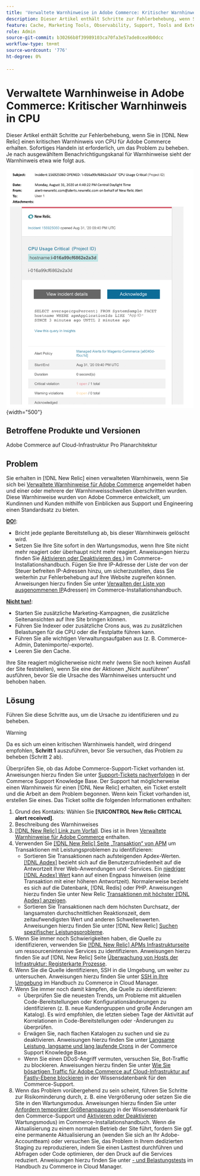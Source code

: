 ```yaml
---
title: 'Verwaltete Warnhinweise in Adobe Commerce: Kritischer Warnhinweis in CPU'
description: Dieser Artikel enthält Schritte zur Fehlerbehebung, wenn Sie einen kritischen Warnhinweis von CPU für Adobe Commerce in [!DNL New Relic] erhalten. Sofortiges Handeln ist erforderlich, um das Problem zu beheben.
feature: Cache, Marketing Tools, Observability, Support, Tools and External Services
role: Admin
source-git-commit: b30266b8f39989103ca70fa3e57ade8cea9b0dcc
workflow-type: tm+mt
source-wordcount: '776'
ht-degree: 0%

---
```


# Verwaltete Warnhinweise in Adobe Commerce: Kritischer Warnhinweis in CPU

Dieser Artikel enthält Schritte zur Fehlerbehebung, wenn Sie in [!DNL New Relic] einen kritischen Warnhinweis von CPU für Adobe Commerce erhalten. Sofortiges Handeln ist erforderlich, um das Problem zu beheben. Je nach ausgewähltem Benachrichtigungskanal für Warnhinweise sieht der Warnhinweis etwa wie folgt aus.

![Kritischer Warnhinweis auf Festplatte](../../assets/managed-alerts/cpu-critical-magento-managed.png){width="500"}

## Betroffene Produkte und Versionen

Adobe Commerce auf Cloud-Infrastruktur Pro Planarchitektur

## Problem

Sie erhalten in [!DNL New Relic] einen verwalteten Warnhinweis, wenn Sie sich bei [Verwaltete Warnhinweise für Adobe Commerce](managed-alerts-for-magento-commerce.md) angemeldet haben und einer oder mehrere der Warnhinweisschwellen überschritten wurden. Diese Warnhinweise wurden von Adobe Commerce entwickelt, um Kundinnen und Kunden mithilfe von Einblicken aus Support und Engineering einen Standardsatz zu bieten.

<u>**DO!**</u>:

* Bricht jede geplante Bereitstellung ab, bis dieser Warnhinweis gelöscht wird.
* Setzen Sie Ihre Site sofort in den Wartungsmodus, wenn Ihre Site nicht mehr reagiert oder überhaupt nicht mehr reagiert. Anweisungen hierzu finden Sie [Aktivieren oder Deaktivieren des ](https://experienceleague.adobe.com/en/docs/commerce-operations/installation-guide/tutorials/maintenance-mode)) im Commerce-Installationshandbuch. Fügen Sie Ihre IP-Adresse der Liste der von der Steuer befreiten IP-Adressen hinzu, um sicherzustellen, dass Sie weiterhin zur Fehlerbehebung auf Ihre Website zugreifen können. Anweisungen hierzu finden Sie unter [Verwalten der Liste von ausgenommenen IP](https://experienceleague.adobe.com/en/docs/commerce-operations/installation-guide/tutorials/maintenance-mode#maintain-the-list-of-exempt-ip-addresses)Adressen) im Commerce-Installationshandbuch.

<u>**Nicht tun!**</u>:

* Starten Sie zusätzliche Marketing-Kampagnen, die zusätzliche Seitenansichten auf Ihre Site bringen können.
* Führen Sie Indexer oder zusätzliche Crons aus, was zu zusätzlichen Belastungen für die CPU oder die Festplatte führen kann.
* Führen Sie alle wichtigen Verwaltungsaufgaben aus (z. B. Commerce-Admin, Datenimporte/-exporte).
* Leeren Sie den Cache.

Ihre Site reagiert möglicherweise nicht mehr (wenn Sie noch keinen Ausfall der Site feststellen), wenn Sie eine der Aktionen „Nicht ausführen“ ausführen, bevor Sie die Ursache des Warnhinweises untersucht und behoben haben.

## Lösung

Führen Sie diese Schritte aus, um die Ursache zu identifizieren und zu beheben.

>[!WARNING]
>
>Da es sich um einen kritischen Warnhinweis handelt, wird dringend empfohlen, **Schritt 1** auszuführen, bevor Sie versuchen, das Problem zu beheben (Schritt 2 ab).

Überprüfen Sie, ob das Adobe Commerce-Support-Ticket vorhanden ist. Anweisungen hierzu finden Sie unter [Support-Tickets nachverfolgen](https://experienceleague.adobe.com/en/docs/commerce-knowledge-base/kb/help-center-guide/magento-help-center-user-guide#track-support-case) in der Commerce Support Knowledge Base. Der Support hat möglicherweise einen Warnhinweis für einen [!DNL New Relic] erhalten, ein Ticket erstellt und die Arbeit an dem Problem begonnen. Wenn kein Ticket vorhanden ist, erstellen Sie eines. Das Ticket sollte die folgenden Informationen enthalten:

1. Grund des Kontakts: Wählen Sie **[!UICONTROL New Relic CRITICAL alert received]**.
1. Beschreibung des Warnhinweises
1. [[!DNL New Relic] Link zum Vorfall](https://docs.newrelic.com/docs/alerts-applied-intelligence/new-relic-alerts/alert-incidents/view-violation-event-details-incidents). Dies ist in Ihren [Verwaltete Warnhinweise für Adobe Commerce](managed-alerts-for-magento-commerce.md) enthalten.
1. Verwenden Sie [[!DNL New Relic]  Seite „Transaktion“ von APM](https://docs.newrelic.com/docs/apm/applications-menu/monitoring/transactions-page-find-specific-performance-problems) um Transaktionen mit Leistungsproblemen zu identifizieren:
   * Sortieren Sie Transaktionen nach aufsteigenden Apdex-Werten. [[!DNL Apdex]](https://docs.newrelic.com/docs/apm/new-relic-apm/apdex/apdex-measure-user-satisfaction) bezieht sich auf die Benutzerzufriedenheit auf die Antwortzeit Ihrer Web-Anwendungen und -Services. Ein [niedriger [!DNL Apdex] Wert](managed-alerts-for-magento-commerce-apdex-warning-alert.md) kann auf einen Engpass hinweisen (eine Transaktion mit einer höheren Antwortzeit). Normalerweise bezieht es sich auf die Datenbank, [!DNL Redis] oder PHP. Anweisungen hierzu finden Sie unter New Relic [Transaktionen mit höchster  [!DNL Apdex]  anzeigen](https://docs.newrelic.com/docs/apm/new-relic-apm/apdex/view-your-apdex-score#apdex-dissat).
   * Sortieren Sie Transaktionen nach dem höchsten Durchsatz, der langsamsten durchschnittlichen Reaktionszeit, dem zeitaufwendigsten Wert und anderen Schwellenwerten. Anweisungen hierzu finden Sie unter [!DNL New Relic] [Suchen spezifischer Leistungsprobleme](https://docs.newrelic.com/docs/apm/applications-menu/monitoring/transactions-page-find-specific-performance-problems).
1. Wenn Sie immer noch Schwierigkeiten haben, die Quelle zu identifizieren, verwenden Sie [[!DNL New Relic] APMs Infrastrukturseite](https://docs.newrelic.com/docs/infrastructure/infrastructure-ui-pages/infra-hosts-ui-page) um ressourcenintensive Services zu identifizieren. Anweisungen hierzu finden Sie auf [!DNL New Relic] Seite [Überwachung von Hosts der Infrastruktur: Registerkarte Prozesse](https://docs.newrelic.com/docs/infrastructure/infrastructure-ui-pages/infra-hosts-ui-page/#processes).
1. Wenn Sie die Quelle identifizieren, SSH in die Umgebung, um weiter zu untersuchen. Anweisungen hierzu finden Sie unter [SSH in Ihre Umgebung](https://experienceleague.adobe.com/docs/commerce-cloud-service/user-guide/develop/secure-connections.html) im Handbuch zu Commerce in Cloud Manager.
1. Wenn Sie immer noch damit kämpfen, die Quelle zu identifizieren:
   * Überprüfen Sie die neuesten Trends, um Probleme mit aktuellen Code-Bereitstellungen oder Konfigurationsänderungen zu identifizieren (z. B. neue Kundengruppen und große Änderungen am Katalog). Es wird empfohlen, die letzten sieben Tage der Aktivität auf Korrelationen in Code-Bereitstellungen oder -Änderungen zu überprüfen.
   * Erwägen Sie, nach flachen Katalogen zu suchen und sie zu deaktivieren. Anweisungen hierzu finden Sie unter [Langsame Leistung, langsame und lang laufende Crons](https://experienceleague.adobe.com/en/docs/commerce-knowledge-base/kb/troubleshooting/miscellaneous/slow-performance-slow-and-long-running-crons) in der Commerce Support Knowledge Base.
   * Wenn Sie einen DDoS-Angriff vermuten, versuchen Sie, Bot-Traffic zu blockieren. Anweisungen hierzu finden Sie unter [Wie Sie bösartigen Traffic für Adobe Commerce auf Cloud-Infrastruktur auf Fastly-Ebene blockieren](https://experienceleague.adobe.com/en/docs/commerce-knowledge-base/kb/how-to/block-malicious-traffic-for-magento-commerce-on-fastly-level) in der Wissensdatenbank für den Commerce-Support.
1. Wenn das Problem vorübergehend zu sein scheint, führen Sie Schritte zur Risikominderung durch, z. B. eine Vergrößerung oder setzen Sie die Site in den Wartungsmodus. Anweisungen hierzu finden Sie unter [Anfordern temporärer Größenanpassung](https://experienceleague.adobe.com/en/docs/commerce-knowledge-base/kb/how-to/how-to-request-temporary-magento-upsize) in der Wissensdatenbank für den Commerce-Support und [Aktivieren oder Deaktivieren ](https://experienceleague.adobe.com/en/docs/commerce-operations/installation-guide/tutorials/maintenance-mode) Wartungsmodus) im Commerce-Installationshandbuch. Wenn die Aktualisierung zu einem normalen Betrieb der Site führt, fordern Sie ggf. eine permanente Aktualisierung an (wenden Sie sich an Ihr Adobe-Accountteam) oder versuchen Sie, das Problem in Ihrem dedizierten Staging zu reproduzieren, indem Sie einen Lasttest durchführen und Abfragen oder Code optimieren, der den Druck auf die Services reduziert. Anweisungen hierzu finden Sie unter [- und Belastungstests](https://experienceleague.adobe.com/en/docs/commerce-cloud-service/user-guide/develop/test/staging-and-production#load-and-stress-testing) im Handbuch zu Commerce in Cloud Manager.
